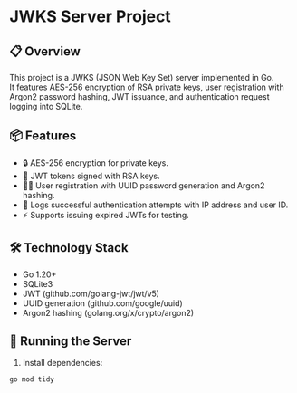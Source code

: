 # JWKS Server Project

## 📋 Overview
This project is a JWKS (JSON Web Key Set) server implemented in Go.  
It features AES-256 encryption of RSA private keys, user registration with Argon2 password hashing, JWT issuance, and authentication request logging into SQLite.

## 📦 Features
- 🔒 AES-256 encryption for private keys.
- 🔐 JWT tokens signed with RSA keys.
- 🧑‍💻 User registration with UUID password generation and Argon2 hashing.
- 📜 Logs successful authentication attempts with IP address and user ID.
- ⚡ Supports issuing expired JWTs for testing.

## 🛠️ Technology Stack
- Go 1.20+
- SQLite3
- JWT (github.com/golang-jwt/jwt/v5)
- UUID generation (github.com/google/uuid)
- Argon2 hashing (golang.org/x/crypto/argon2)

## 🚀 Running the Server

1. Install dependencies:
```bash
go mod tidy


 


